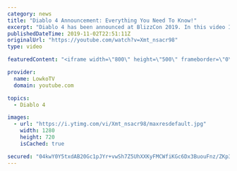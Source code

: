 ```yaml
---
category: news
title: "Diablo 4 Announcement: Everything You Need To Know!"
excerpt: "Diablo 4 has been announced at BlizzCon 2019. In this video I go over everything you need to know about this upcoming Blizzard Entertainment game."
publishedDateTime: 2019-11-02T22:51:11Z
originalUrl: "https://youtube.com/watch?v=Xmt_nsacr98"
type: video

featuredContent: "<iframe width=\"800\" height=\"500\" frameborder=\"0\" src=\"https://www.youtube.com/embed/Xmt_nsacr98\" allow=\"accelerometer; autoplay; encrypted-media; gyroscope; picture-in-picture\" allowfullscreen></iframe>"

provider:
  name: LowkoTV
  domain: youtube.com

topics:
  - Diablo 4

images:
  - url: "https://i.ytimg.com/vi/Xmt_nsacr98/maxresdefault.jpg"
    width: 1280
    height: 720
    isCached: true

secured: "04kwY0Y5txdAB20Gc1pJYr+vwSh7Z5UhXXKyFMCWfiKGc6Dx3BuouFnz/ZKp3u2y7kJxyFfh5mvZBSOTw8ycqLWb+25LM2RUVgaeFOmWm8hblttHkh1fBohr9vitn763yyVsblI5UikowAXjl0ZDnKXajSjuMH+t1cHbaobnRhchZbT3K+wbKgjWuW84r1U+By6vj5mB/2AjhDY/u4oisInMgssTceTkLd7H5b+4uic2nG9UEJ71x1HYhgDyBbQvnoIkIehJWKFYnxnpb+8gv6+A4Ca9PK1J2wMDNZgVfJOjbX4qisqKaLgwgyejtlXHkkZS4Hujy8Fh6mXz+bOl48s+4+nSh/QEBkKXHngcz+fyXg+veXg06Vl3l1wSpObdR/50DEReCFyjJhst0Y4dr8moypY3FL6pmXLRDsRxjEAb3EJx1dIZkYfflc9DLCTl;aWQbBdta0DDJ1eIdz05QPA=="
---
```


